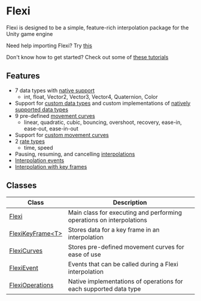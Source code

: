 # Flexi
Flexi is designed to be a simple, feature-rich interpolation package for the Unity game engine

Need help importing Flexi? Try [this](./Documentation/Tutorials/Install.md)

Don't know how to get started? Check out some of [these tutorials](./Documentation/Tutorials/Tutorials.md)

## Features
- 7 data types with [native support](./Documentation/FlexiOperations/FlexiOperations.md)
  - int, float, Vector2, Vector3, Vector4, Quaternion, Color
- Support for [custom data types](./Documentation/Flexi/InterpolateGeneric.md) and custom implementations of [natively supported data types](./Documentation/FlexiOperations/FlexiOperations.md)
- 9 pre-defined [movement curves](./Documentation/FlexiCurves/FlexiCurves.md)
  - linear, quadratic, cubic, bouncing, overshoot, recovery, ease-in, ease-out, ease-in-out
- Support for [custom movement curves](./Documentation/FlexiKeyFrame/FlexiKeyFrameConstructor.md)
- 2 [rate types](./Documentation/Flexi/Rate.md)
  - time, speed
- Pausing, resuming, and cancelling [interpolations](./Documentation/Flexi/Flexi.md)
- [Interpolation events](./Documentation/FlexiEvent/FlexiEvent.md)
- [Interpolation with key frames](./Documentation/FlexiKeyFrame/FlexiKeyFrame.md)

## Classes
| Class | Description
| - | - |
| [Flexi](./Documentation/Flexi/Flexi.md) | Main class for executing and performing operations on interpolations |
| [FlexiKeyFrame\<T>](./Documentation/FlexiKeyFrame/FlexiKeyFrame.md) | Stores data for a key frame in an interpolation |
| [FlexiCurves](./Documentation/FlexiCurves/FlexiCurves.md) | Stores pre-defined movement curves for ease of use |
| [FlexiEvent](./Documentation/FlexiEvent/FlexiEvent.md) | Events that can be called during a Flexi interpolation |
| [FlexiOperations](./Documentation/FlexiOperations/FlexiOperations.md) | Native implementations of operations for each supported data type |

